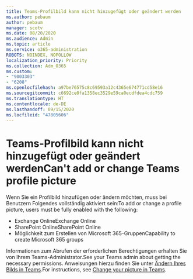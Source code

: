 ```yaml
---
title: Teams-Profilbild kann nicht hinzugefügt oder geändert werden
ms.author: pebaum
author: pebaum
manager: scotv
ms.date: 08/20/2020
ms.audience: Admin
ms.topic: article
ms.service: o365-administration
ROBOTS: NOINDEX, NOFOLLOW
localization_priority: Priority
ms.collection: Adm_O365
ms.custom:
- "9003303"
- "6208"
ms.openlocfilehash: a97be76575c8c69593a12c4365e674771cd58e16
ms.sourcegitcommit: c6692ce0fa1358ec3529e59ca0ecdfdea4cdc759
ms.translationtype: HT
ms.contentlocale: de-DE
ms.lasthandoff: 09/15/2020
ms.locfileid: "47805606"
---
```

# <a name="cant-add-or-change-teams-profile-picture"></a><span data-ttu-id="8b834-102">Teams-Profilbild kann nicht hinzugefügt oder geändert werden</span><span class="sxs-lookup"><span data-stu-id="8b834-102">Can't add or change Teams profile picture</span></span>

<span data-ttu-id="8b834-103">Wenn Sie ein Profilbild hinzufügen oder ändern möchten, muss bei Benutzern Folgendes vollständig aktiviert sein:</span><span class="sxs-lookup"><span data-stu-id="8b834-103">To add or change a profile picture, users must be fully enabled with the following:</span></span>

- <span data-ttu-id="8b834-104">Exchange Online</span><span class="sxs-lookup"><span data-stu-id="8b834-104">Exchange Online</span></span>
- <span data-ttu-id="8b834-105">SharePoint Online</span><span class="sxs-lookup"><span data-stu-id="8b834-105">SharePoint Online</span></span>
- <span data-ttu-id="8b834-106">Möglichkeit zum Erstellen von Microsoft 365-Gruppen</span><span class="sxs-lookup"><span data-stu-id="8b834-106">Capability to create Microsoft 365 groups</span></span>

<span data-ttu-id="8b834-107">Informationen zum Abrufen der erforderlichen Berechtigungen erhalten Sie von Ihrem Teams-Administrator.</span><span class="sxs-lookup"><span data-stu-id="8b834-107">See your Teams admin about getting the necessary permissions.</span></span> <span data-ttu-id="8b834-108">Anweisungen hierzu finden Sie unter [Ändern Ihres Bilds in Teams](https://support.microsoft.com/office/change-your-picture-in-teams-7a711943-9248-420e-b814-c071aa8d9b9c).</span><span class="sxs-lookup"><span data-stu-id="8b834-108">For instructions, see [Change your picture in Teams](https://support.microsoft.com/office/change-your-picture-in-teams-7a711943-9248-420e-b814-c071aa8d9b9c).</span></span>